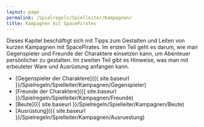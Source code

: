 ```yaml
---
layout: page
permalink: /Spielregeln/Spielleiter/Kampagnen/
title: Kampagnen mit SpacePirates
---
```




Dieses Kapitel beschäftigt sich mit Tipps zum Gestalten und Leiten von kurzen Kampagnen mit SpacePirates. Im ersten Teil geht es darum, wie man Gegenspieler und Freunde der Charaktere einsetzen kann, um Abenteuer persönlicher zu gestalten. Im zweiten Teil gibt es Hinweise, was man mit erbeuteter Ware und Ausrüstung anfangen kann.

- [Gegenspieler der Charaktere]({{ site.baseurl }}/Spielregeln/Spielleiter/Kampagnen/Gegenspieler)
- [Freunde der Charaktere]({{ site.baseurl }}/Spielregeln/Spielleiter/Kampagnen/Freunde)
- [Beute]({{ site.baseurl }}/Spielregeln/Spielleiter/Kampagnen/Beute)
- [Ausrüstung]({{ site.baseurl }}/Spielregeln/Spielleiter/Kampagnen/Ausruestung)
